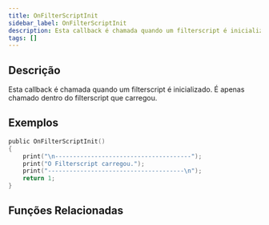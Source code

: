 ```yaml
---
title: OnFilterScriptInit
sidebar_label: OnFilterScriptInit
description: Esta callback é chamada quando um filterscript é inicializado.
tags: []
---
```


## Descrição

Esta callback é chamada quando um filterscript é inicializado. É apenas chamado dentro do filterscript que carregou.

## Exemplos

```c
public OnFilterScriptInit()
{
    print("\n--------------------------------------");
    print("O Filterscript carregou.");
    print("--------------------------------------\n");
    return 1;
}
```

## Funções Relacionadas
